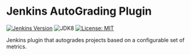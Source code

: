 # Jenkins AutoGrading Plugin

[![Jenkins Version](https://img.shields.io/badge/Jenkins-2.138.4-green.svg?label=min.%20Jenkins)](https://jenkins.io/download/)
![JDK8](https://img.shields.io/badge/jdk-8-yellow.svg?label=min.%20JDK)
[![License: MIT](https://img.shields.io/badge/license-MIT-yellow.svg)](https://opensource.org/licenses/MIT)

Jenkins plugin that autogrades projects based on a configurable set of metrics.
 
 <!--- TODO:  enable if forked to jenkinsci
[![GitHub Actions](https://github.com/jenkinsci/autograding-plugin/workflows/GitHub%20Actions/badge.svg)](https://github.com/jenkinsci/autograding-plugin/actions)
[![Codacy Badge](https://api.codacy.com/project/badge/Grade/1be7bb5b899446968e411e6e59c8ea6c)](https://www.codacy.com/app/jenkinsci/autograding-plugin?utm_source=github.com&amp;utm_medium=referral&amp;utm_content=jenkinsci/autograding-plugin&amp;utm_campaign=Badge_Grade)
[![Codecov](https://img.shields.io/codecov/c/github/jenkinsci/autograding-plugin.svg)](https://codecov.io/gh/jenkinsci/autograding-plugin)
[![GitHub pull requests](https://img.shields.io/github/issues-pr/jenkinsci/autograding-plugin.svg)](https://github.com/jenkinsci/autograding-plugin/pulls)
 -->

